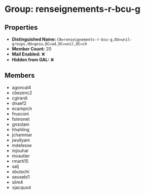 # Group: renseignements-r-bcu-g

## Properties

- **Distinguished Name:** `CN=renseignements-r-bcu-g,OU=unil-groups,OU=gesu,DC=ad,DC=unil,DC=ch`
- **Member Count:** 20
- **Mail Enabled:** ❌
- **Hidden from GAL:** ❌

## Members

- agoncal4
- cbezenc2
- cgirardi
- dnaef2
- ecampich
- frusconi
- fsimonet
- gnzolani
- hhahling
- jchammar
- jwullyam
- mdelesse
- mjouhar
- mvautier
- rmarti15
- salj
- sbutschi
- seusebi1
- slim4
- vjacquod
